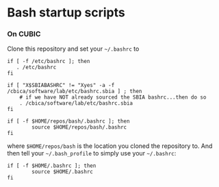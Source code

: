 # Bash startup scripts

### On CUBIC
Clone this repository and set your `~/.bashrc` to
```
if [ -f /etc/bashrc ]; then
   . /etc/bashrc
fi

if [ "X$SBIABASHRC" != "Xyes" -a -f /cbica/software/lab/etc/bashrc.sbia ] ; then
	# if we have NOT already sourced the SBIA bashrc...then do so
	. /cbica/software/lab/etc/bashrc.sbia
fi

if [ -f $HOME/repos/bash/.bashrc ]; then
        source $HOME/repos/bash/.bashrc
fi
```
where `$HOME/repos/bash` is the location you cloned the repository to. And then tell your `~/.bash_profile` to simply use your `~/.bashrc`:
```
if [ -f $HOME/.bashrc ]; then
        source $HOME/.bashrc
fi
```